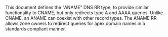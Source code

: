 This document defines the "ANAME" DNS RR type, to provide similar
functionality to CNAME, but only redirects type A and AAAA queries.
Unlike CNAME, an ANAME can coexist with other record types.
The ANAME RR allows zone owners to redirect queries for apex domain
names in a standards compliant manner.
